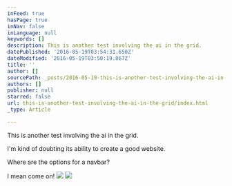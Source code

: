 ```yaml
---
inFeed: true
hasPage: true
inNav: false
inLanguage: null
keywords: []
description: This is another test involving the ai in the grid.
datePublished: '2016-05-19T03:54:31.650Z'
dateModified: '2016-05-19T03:50:19.867Z'
title: ''
author: []
sourcePath: _posts/2016-05-19-this-is-another-test-involving-the-ai-in-the-grid.md
authors: []
publisher: null
starred: false
url: this-is-another-test-involving-the-ai-in-the-grid/index.html
_type: Article

---
```

This is another test involving the ai in the grid.

I'm kind of doubting its ability to create a good website.

Where are the options for a navbar? 

I mean come on!
![](https://the-grid-user-content.s3-us-west-2.amazonaws.com/9916b1c3-40b5-473d-b050-9633382cc0f9.png)
![](https://the-grid-user-content.s3-us-west-2.amazonaws.com/5c613420-deae-409e-87a9-9d1e7f888227.png)